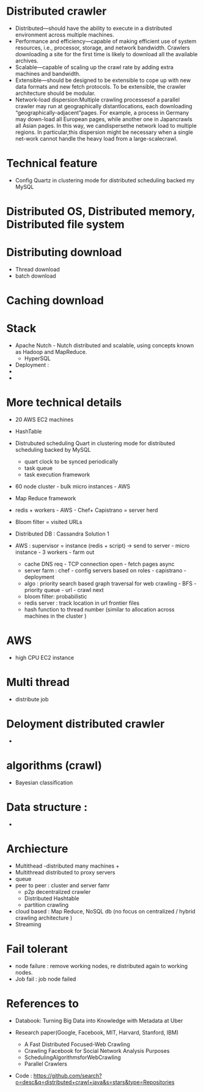 # Distributed crawler
+ Distributed—should have the ability to execute in a distributed environment across multiple machines.
+ Performance and efficiency—capable of making efficient use of system resources, i.e., processor, storage, and network bandwidth. Crawlers downloading a site for the first time is likely to download all the available archives.
+ Scalable—capable of scaling up the crawl rate by adding extra machines and bandwidth.
+ Extensible—should be designed to be extensible to cope up with new data formats and new fetch protocols. To be extensible, the crawler architecture should be modular.
+ Network-load dispersion:Multiple crawling processesof a parallel crawler may run at geographically distantlocations, each downloading “geographically-adjacent”pages. For example, a process in Germany may down-load all European pages, while another one in Japancrawls all Asian pages. In this way, we candispersethe network load to multiple regions.  In particular,this dispersion might be necessary when a single net-work cannot handle the heavy load from a large-scalecrawl.

# Technical feature 
+ Config Quartz in clustering mode for distributed scheduling backed my MySQL 





# Distributed OS, Distributed memory, Distributed file system 
# Distributing download 
+ Thread download 
+ batch download


# Caching download 

# Stack 
+ Apache Nutch - Nutch distributed and scalable, using concepts known as Hadoop and MapReduce.
    + HyperSQL 
+ Deployment : 
+ 
+ 



# More technical details 
+ 20 AWS EC2 machines 
+ HashTable
+ Distrubuted scheduling Quart in clustering mode for distributed scheduling backed by MySQL 
    + quart clock to be synced periodically 
    + task queue
    + task execution framework 


+ 60 node cluster - bulk micro instances - AWS 
+ Map Reduce framework 
+ redis + workers - AWS - Chef+ Capistrano = server herd 
+ Bloom filter = visited URLs 
+ Distributed DB : Cassandra 
Solution 1 
+ AWS : supervisor = instance (redis + script) -> send to server - micro instance - 3 workers - farm out 
    + cache DNS req - TCP connection open - fetch pages async
    + server farm : chef - config servers based on roles - capistrano - deployment 
    + algo : priority search based graph traversal for web crawling - BFS - priority queue - url - crawl next 
    + bloom filter: probabilistic 
    + redis server : track location in url frontier files 
    + hash function to thread number (similar to allocation across machines in the cluster )



# AWS 
+ high CPU EC2 instance 


# Multi thread 
+ distribute job 



# Deloyment distributed crawler 
+ 



# algorithms (crawl)
+ Bayesian classification  


# Data structure : 
+ 


# Archiecture 
+ Multithead -distributed many machines 
    + 
+ Multithread distributed to proxy servers 
+ queue
+ peer to peer : cluster and server famr 
    + p2p decentralized crawler
    + Distributed Hashtable 
    + partition crawling 
+ cloud based : Map Reduce, NoSQL db 
(no focus on centralized / hybrid crawling architecture )
+ Streaming

# Fail tolerant 
+ node failure : remove working nodes, re distributed again to working nodes. 
+ Job fail : job node failed

# References to 
+ Databook: Turning Big Data into Knowledge with Metadata at Uber
+ Research paper(Google, Facebook, MIT, Harvard, Stanford, IBM)
    + A Fast Distributed Focused-Web Crawling
    + Crawling Facebook for Social Network Analysis Purposes
    + SchedulingAlgorithmsforWebCrawling
    + Parallel Crawlers



+ Code : https://github.com/search?o=desc&q=distributed+crawl+java&s=stars&type=Repositories

